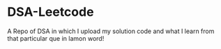 # DSA-Leetcode
A Repo of DSA in which I upload my solution code and what I learn from that particular que in lamon word!
